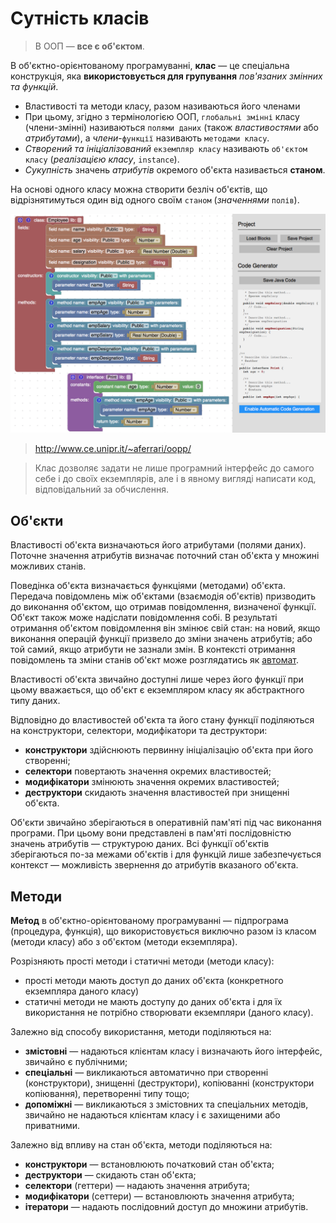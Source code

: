 # Сутність класів

> В ООП — **все є об'єктом**.

В об'єктно-орієнтованому програмуванні, **клас** — це спеціальна конструкція, яка **використовується для групування** _пов'язаних змінних та функцій_.
 
- Властивості та методи класу, разом називаються його членами
- При цьому, згідно з термінологією ООП, `глобальні змінні` класу (члени-змінні) називаються `полями даних` (також _властивостями_ або _атрибутами_), а _члени_-`функції` називають `методами класу`. 
- _Створений та ініціалізований_ `екземпляр класу` називають `об'єктом класу` (_реалізацією класу_, `instance`).
- _Сукупність_ значень _атрибутів_ окремого об'єкта називається **станом**.

На основі одного класу можна створити безліч об'єктів, що відрізнятимуться один від одного своїм `станом` (_значеннями_ `полів`).

![Object Oriented Puzzle Programming](../img/blockly_Classes.png)
> http://www.ce.unipr.it/~aferrari/oopp/


> Клас дозволяє задати не лише програмний інтерфейс до самого себе і до своїх екземплярів, але і в явному вигляді написати код, відповідальний за обчислення.

## Об'єкти
Властивості об'єкта визначаються його атрибутами (полями даних). Поточне значення атрибутів визначає поточний стан об'єкта у множині можливих станів.

Поведінка об'єкта визначається функціями (методами) об'єкта. Передача повідомлень між об'єктами (взаємодія об'єктів) призводить до виконання об'єктом, що отримав повідомлення, визначеної функції. Об'єкт також може надіслати повідомлення собі. В результаті отримання об'єктом повідомлення він змінює свій стан: на новий, якщо виконання операцій функції призвело до зміни значень атрибутів; або той самий, якщо атрибути не зазнали змін. В контексті отримання повідомлень та зміни станів об'єкт може розглядатись як [автомат](https://uk.m.wikipedia.org/wiki/Теорія_автоматів).

Властивості об'єкта звичайно доступні лише через його функції при цьому вважається, що об'єкт є екземпляром класу як абстрактного типу даних.

Відповідно до властивостей об'єкта та його стану функції поділяються на конструктори, селектори, модифікатори та деструктори:

- **конструктори** здійснюють первинну ініціалізацію об'єкта при його створенні;
- **селектори** повертають значення окремих властивостей;
- **модифікатори** змінюють значення окремих властивостей;
- **деструктори** скидають значення властивостей при знищенні об'єкта.

Об'єкти звичайно зберігаються в оперативній пам'яті під час виконання програми. При цьому вони представлені в пам'яті послідовністю значень атрибутів — структурою даних. Всі функції об'єктів зберігаються по-за межами об'єктів і для функцій лише забезпечується контекст — можливість звернення до атрибутів вказаного об'єкта.

## Методи
**Ме́тод** в об'єктно-орієнтованому програмуванні — підпрограма (процедура, функція), що використовується виключно разом із класом (методи класу) або з об'єктом (методи екземпляра).

Розрізняють прості методи і статичні методи (методи класу):

- прості методи мають доступ до даних об'єкта (конкретного екземпляра даного класу)
- статичні методи не мають доступу до даних об'єкта і для їх використання не потрібно створювати екземпляри (даного класу).

Залежно від способу використання, методи поділяються на:

- **змістовні** — надаються клієнтам класу і визначають його інтерфейс, звичайно є публічними;
- **спеціальні** — викликаються автоматично при створенні (конструктори), знищенні (деструктори), копіюванні (конструктори копіювання), перетворенні типу тощо;
- **допоміжні** — викликаються з змістовних та спеціальних методів, звичайно не надаються клієнтам класу і є захищеними або приватними.

Залежно від впливу на стан об'єкта, методи поділяються на:

- **конструктори** — встановлюють початковий стан об'єкта;
- **деструктори** — скидають стан об'єкта;
- **селектори** (геттери) — надають значення атрибута;
- **модифікатори** (сеттери) — встановлюють значення атрибута;
- **ітератори** — надають послідовний доступ до множини атрибутів.
